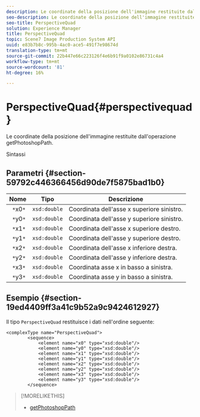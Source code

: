 ```yaml
---
description: Le coordinate della posizione dell'immagine restituite dall'operazione getPhotoshopPath.
seo-description: Le coordinate della posizione dell'immagine restituite dall'operazione getPhotoshopPath.
seo-title: PerspectiveQuad
solution: Experience Manager
title: PerspectiveQuad
topic: Scene7 Image Production System API
uuid: e83b7b8c-995b-4ac0-ace5-491f7e98674d
translation-type: tm+mt
source-git-commit: 22b447e66c223126f4e6b91f9a0102e86731c4a4
workflow-type: tm+mt
source-wordcount: '81'
ht-degree: 16%

---
```



# PerspectiveQuad{#perspectivequad}

Le coordinate della posizione dell&#39;immagine restituite dall&#39;operazione getPhotoshopPath.

Sintassi

## Parametri {#section-59792c446366456d90de7f5875bad1b0}

| Nome | Tipo | Descrizione |
|---|---|---|
| ` *`x0`*` | `xsd:double` | Coordinata dell&#39;asse x superiore sinistro. |
| ` *`y0`*` | `xsd:double` | Coordinata dell&#39;asse y superiore sinistro. |
| ` *`x1`*` | `xsd:double` | Coordinata dell&#39;asse x superiore destro. |
| ` *`y1`*` | `xsd:double` | Coordinata dell&#39;asse y superiore destro. |
| ` *`x2`*` | `xsd:double` | Coordinata dell&#39;asse x inferiore destra. |
| ` *`y2`*` | `xsd:double` | Coordinata dell&#39;asse y inferiore destra. |
| ` *`x3`*` | `xsd:double` | Coordinata asse x in basso a sinistra. |
| ` *`y3`*` | `xsd:double` | Coordinata asse y in basso a sinistra. |

## Esempio {#section-19ed4409ff3a41c9b52a9c9424612927}

Il tipo `PerspectiveQuad` restituisce i dati nell&#39;ordine seguente:

```
<complexType name="PerspectiveQuad">
        <sequence>
            <element name="x0" type="xsd:double"/>
            <element name="y0" type="xsd:double"/>
            <element name="x1" type="xsd:double"/>
            <element name="y1" type="xsd:double"/>
            <element name="x2" type="xsd:double"/>
            <element name="y2" type="xsd:double"/>
            <element name="x3" type="xsd:double"/>
            <element name="y3" type="xsd:double"/>
        </sequence>
```

>[!MORELIKETHIS]
>
>* [getPhotoshopPath](../../operations/c-operations-intro/c-methods/r-get-photoshop-path.md#reference-545f902f84194951ac04e947fdc803b9)

